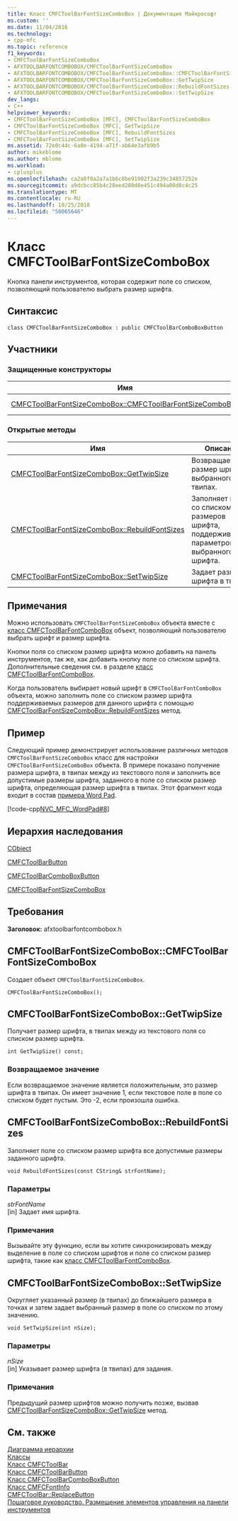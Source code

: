 ```yaml
---
title: Класс CMFCToolBarFontSizeComboBox | Документация Майкрософт
ms.custom: ''
ms.date: 11/04/2016
ms.technology:
- cpp-mfc
ms.topic: reference
f1_keywords:
- CMFCToolBarFontSizeComboBox
- AFXTOOLBARFONTCOMBOBOX/CMFCToolBarFontSizeComboBox
- AFXTOOLBARFONTCOMBOBOX/CMFCToolBarFontSizeComboBox::CMFCToolBarFontSizeComboBox
- AFXTOOLBARFONTCOMBOBOX/CMFCToolBarFontSizeComboBox::GetTwipSize
- AFXTOOLBARFONTCOMBOBOX/CMFCToolBarFontSizeComboBox::RebuildFontSizes
- AFXTOOLBARFONTCOMBOBOX/CMFCToolBarFontSizeComboBox::SetTwipSize
dev_langs:
- C++
helpviewer_keywords:
- CMFCToolBarFontSizeComboBox [MFC], CMFCToolBarFontSizeComboBox
- CMFCToolBarFontSizeComboBox [MFC], GetTwipSize
- CMFCToolBarFontSizeComboBox [MFC], RebuildFontSizes
- CMFCToolBarFontSizeComboBox [MFC], SetTwipSize
ms.assetid: 72e0c44c-6a0e-4194-a71f-ab64e3afb9b5
author: mikeblome
ms.author: mblome
ms.workload:
- cplusplus
ms.openlocfilehash: ca2a8f0a2a7a1b6c8be91902f3a239c34857252e
ms.sourcegitcommit: a9dcbcc85b4c28eed280d8e451c494a00d8c4c25
ms.translationtype: MT
ms.contentlocale: ru-RU
ms.lasthandoff: 10/25/2018
ms.locfileid: "50065646"
---
```

# <a name="cmfctoolbarfontsizecombobox-class"></a>Класс CMFCToolBarFontSizeComboBox

Кнопка панели инструментов, которая содержит поле со списком, позволяющий пользователю выбрать размер шрифта.

## <a name="syntax"></a>Синтаксис

```
class CMFCToolBarFontSizeComboBox : public CMFCToolBarComboBoxButton
```

## <a name="members"></a>Участники

### <a name="protected-constructors"></a>Защищенные конструкторы

|Имя|Описание|
|----------|-----------------|
|[CMFCToolBarFontSizeComboBox::CMFCToolBarFontSizeComboBox](#cmfctoolbarfontsizecombobox)|Создает объект `CMFCToolBarFontSizeComboBox`.|

### <a name="public-methods"></a>Открытые методы

|Имя|Описание|
|----------|-----------------|
|[CMFCToolBarFontSizeComboBox::GetTwipSize](#gettwipsize)|Возвращает размер шрифта, выбранного в твипах.|
|[CMFCToolBarFontSizeComboBox::RebuildFontSizes](#rebuildfontsizes)|Заполняет поле со списком всех размеров шрифта, поддерживаемых параметров выбранного шрифта.|
|[CMFCToolBarFontSizeComboBox::SetTwipSize](#settwipsize)|Задает размер шрифта в твипах.|

## <a name="remarks"></a>Примечания

Можно использовать `CMFCToolBarFontSizeComboBox` объекта вместе с [класс CMFCToolBarFontComboBox](../../mfc/reference/cmfctoolbarfontcombobox-class.md) объект, позволяющий пользователю выбрать шрифт и размер шрифта.

Кнопки поля со списком размер шрифта можно добавить на панель инструментов, так же, как добавить кнопку поле со списком шрифта. Дополнительные сведения см. в разделе [класс CMFCToolBarFontComboBox](../../mfc/reference/cmfctoolbarfontcombobox-class.md).

Когда пользователь выбирает новый шрифт в `CMFCToolBarFontComboBox` объекта, можно заполнить поле со списком размер шрифта поддерживаемых размеров для данного шрифта с помощью [CMFCToolBarFontSizeComboBox::RebuildFontSizes](#rebuildfontsizes) метод.

## <a name="example"></a>Пример

Следующий пример демонстрирует использование различных методов `CMFCToolBarFontSizeComboBox` класс для настройки `CMFCToolBarFontSizeComboBox` объекта. В примере показано получение размера шрифта, в твипах между из текстового поля и заполнить все допустимые размеры шрифта, заданного в поле со списком размер шрифта, определяющая размер шрифта в твипах. Этот фрагмент кода входит в состав [примера Word Pad](../../visual-cpp-samples.md).

[!code-cpp[NVC_MFC_WordPad#8](../../mfc/reference/codesnippet/cpp/cmfctoolbarfontsizecombobox-class_1.cpp)]

## <a name="inheritance-hierarchy"></a>Иерархия наследования

[CObject](../../mfc/reference/cobject-class.md)

[CMFCToolBarButton](../../mfc/reference/cmfctoolbarbutton-class.md)

[CMFCToolBarComboBoxButton](../../mfc/reference/cmfctoolbarcomboboxbutton-class.md)

[CMFCToolBarFontSizeComboBox](../../mfc/reference/cmfctoolbarfontsizecombobox-class.md)

## <a name="requirements"></a>Требования

**Заголовок:** afxtoolbarfontcombobox.h

##  <a name="cmfctoolbarfontsizecombobox"></a>  CMFCToolBarFontSizeComboBox::CMFCToolBarFontSizeComboBox

Создает объект `CMFCToolBarFontSizeComboBox`.

```
CMFCToolBarFontSizeComboBox();
```

##  <a name="gettwipsize"></a>  CMFCToolBarFontSizeComboBox::GetTwipSize

Получает размер шрифта, в твипах между из текстового поля со списком размер шрифта.

```
int GetTwipSize() const;
```

### <a name="return-value"></a>Возвращаемое значение

Если возвращаемое значение является положительным, это размер шрифта в твипах. Он имеет значение 1, если текстовое поле в поле со списком будет пустым. Это -2, если произошла ошибка.

##  <a name="rebuildfontsizes"></a>  CMFCToolBarFontSizeComboBox::RebuildFontSizes

Заполняет поле со списком размер шрифта все допустимые размеры заданного шрифта.

```
void RebuildFontSizes(const CString& strFontName);
```

### <a name="parameters"></a>Параметры

*strFontName*<br/>
[in] Задает имя шрифта.

### <a name="remarks"></a>Примечания

Вызывайте эту функцию, если вы хотите синхронизировать между выделение в поле со списком шрифтов и поле со списком размер шрифта, такие как [класс CMFCToolBarFontComboBox](../../mfc/reference/cmfctoolbarfontcombobox-class.md).

##  <a name="settwipsize"></a>  CMFCToolBarFontSizeComboBox::SetTwipSize

Округляет указанный размер (в твипах) до ближайшего размера в точках и затем задает выбранный размер в поле со списком по этому значению.

```
void SetTwipSize(int nSize);
```

### <a name="parameters"></a>Параметры

*nSize*<br/>
[in] Указывает размер шрифта (в твипах) для задания.

### <a name="remarks"></a>Примечания

Предыдущий размер шрифтов можно получить позже, вызвав [CMFCToolBarFontSizeComboBox::GetTwipSize](#gettwipsize) метод.

## <a name="see-also"></a>См. также

[Диаграмма иерархии](../../mfc/hierarchy-chart.md)<br/>
[Классы](../../mfc/reference/mfc-classes.md)<br/>
[Класс CMFCToolBar](../../mfc/reference/cmfctoolbar-class.md)<br/>
[Класс CMFCToolBarButton](../../mfc/reference/cmfctoolbarbutton-class.md)<br/>
[Класс CMFCToolBarComboBoxButton](../../mfc/reference/cmfctoolbarcomboboxbutton-class.md)<br/>
[Класс CMFCFontInfo](../../mfc/reference/cmfcfontinfo-class.md)<br/>
[CMFCToolBar::ReplaceButton](../../mfc/reference/cmfctoolbar-class.md#replacebutton)<br/>
[Пошаговое руководство. Размещение элементов управления на панели инструментов](../../mfc/walkthrough-putting-controls-on-toolbars.md)

